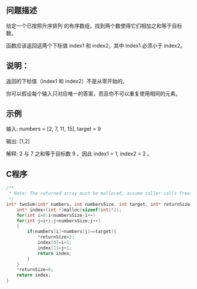 问题描述
--------------------
给定一个已按照升序排列 的有序数组，找到两个数使得它们相加之和等于目标数。

函数应该返回这两个下标值 index1 和 index2，其中 index1 必须小于 index2。

说明：
--------------------
返回的下标值（index1 和 index2）不是从零开始的。

你可以假设每个输入只对应唯一的答案，而且你不可以重复使用相同的元素。

示例
--------------------
输入: numbers = [2, 7, 11, 15], target = 9

输出: [1,2]

解释: 2 与 7 之和等于目标数 9 。因此 index1 = 1, index2 = 2 。

C程序
--------------------
```C
/**
 * Note: The returned array must be malloced, assume caller calls free().
 */
int* twoSum(int* numbers, int numbersSize, int target, int* returnSize){
    int* index=(int *)malloc(sizeof(int)*2);
    for(int i=0;i<numbersSize;i++)
    for(int j=i+1;j<numbersSize;j++)
    {
        if(numbers[i]+numbers[j]==target){
            *returnSize=2;
            index[0]=i+1;
            index[1]=j+1;
            return index;
        }
    }
    *returnSize=0;
    return index;
}
```
